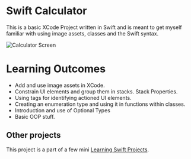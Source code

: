 # Swift Calculator

This is a basic XCode Project written in Swift and is meant to get myself familiar with using image assets, classes and the Swift syntax.

![Calculator Screen](https://cloud.githubusercontent.com/assets/10534896/23197749/56833e9c-f8ba-11e6-845e-65b05e57c32d.png)

# Learning Outcomes

- Add and use image assets in XCode.
- Constrain UI elements and group them in stacks. Stack Properties.
- Using tags for identifying actioned UI elements.
- Creating an enumeration type and using it in functions within classes.
- Introduction and use of Optional Types
- Basic OOP stuff.

## Other projects

This project is a part of a few mini [Learning Swift Projects](https://github.com/dragosrobertn/LearningSwiftProjects).
